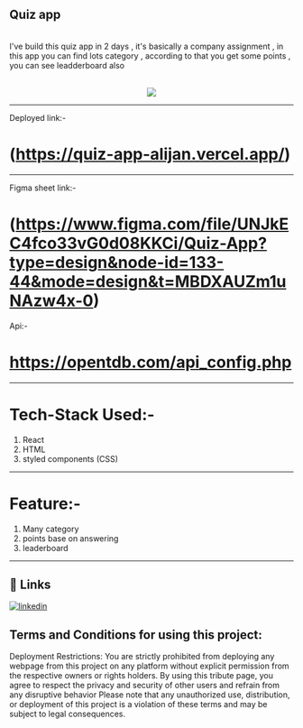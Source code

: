 ## Quiz app 
<br>
I've build this quiz app in 2 days , it's basically a company assignment , in this app you can find lots category , according to that you get some points , you can see leadderboard also  <br><br>
<p align="center"><img src="https://github.com/SK-ALIJAN/quiz-app/assets/106768235/719d3e31-c377-42de-8cca-96da61107e18"></p> 

****************************************************************************************

Deployed link:-
# (https://quiz-app-alijan.vercel.app/)


****************************************************************************************
Figma sheet link:-
# (https://www.figma.com/file/UNJkEC4fco33vG0d08KKCi/Quiz-App?type=design&node-id=133-44&mode=design&t=MBDXAUZm1uNAzw4x-0)

Api:-
# https://opentdb.com/api_config.php
****************************************************************************************

# Tech-Stack Used:-
1. React 
2. HTML
3. styled components (CSS)

****************************************************************************************

# Feature:-
1. Many category
2. points base on answering
3. leaderboard 

****************************************************************************************

## 🔗 Links
[![linkedin](https://img.shields.io/badge/linkedin-0A66C2?style=for-the-badge&logo=linkedin&logoColor=white)](https://www.linkedin.com/in/alijan786/)



## Terms and Conditions for using this project:

Deployment Restrictions: You are strictly prohibited from deploying any webpage from this project on any platform without explicit permission from the respective owners or rights holders.
By using this tribute page, you agree to respect the privacy and security of other users and refrain from any disruptive behavior
Please note that any unauthorized use, distribution, or deployment of this project is a violation of these terms and may be subject to legal consequences.
